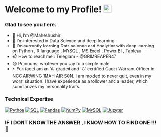# Welcome to my Profile! <a> <img src="https://media.giphy.com/media/hvRJCLFzcasrR4ia7z/giphy.gif" width="25px"></a>
### Glad to see you here. 



- 👋 Hi, I’m @Maheshushir
- 👀 I’m interested in Data Science and deep learning. 
- 🌱 I’m currently learning Data science and Analytics with deep learning on Python , R language , MYSQL , MS Excel , Power BI , Tableau 
- 📫 How to reach me : Telegram - @GRIMREAPER47
- 😄 Pronouns: whatever you say to a simple male 
- ⚡ Fun fact:I am an 'A' graded and 'C' certified Cadet Warrant Officer in NCC AIRWING 1MAH AIR SQN. I am molded to never quit, even in my worst situation. I have experience as a follower and a leader, which summarizes my personality traits.

### Technical Expertise

<p>
  <a href="#"><img alt="Python" src="https://img.shields.io/badge/Python-14354C.svg?logo=python&logoColor=white"></a>
  <a href="#"><img alt="SQL" src="https://custom-icon-badges.herokuapp.com/badge/SQL-025E8C.svg?logo=database&logoColor=white"></a>
  <a href="#"><img alt="Pandas" src="https://img.shields.io/badge/Pandas-150458.svg?logo=pandas&logoColor=white"></a>
  <a href="#"><img alt="NumPy" src="https://img.shields.io/badge/Numpy-013243.svg?logo=numpy&logoColor=white"></a>
   <a href="#"><img alt="MySQL" src="https://img.shields.io/badge/MySQL-00f.svg?logo=mysql&logoColor=white"></a>
   <a href="#"><img alt="Jupyter" src="https://img.shields.io/badge/Jupyter-F37626.svg?logo=Jupyter&logoColor=white"></a>
   

</p>

### IF I DONT KNOW THE ANSWER , I KNOW HOW TO FIND ONE  !!! :stars:
<!---
Maheshushir/Maheshushir is a ✨ special ✨ repository because its `README.md` (this file) appears on your GitHub profile.
You can click the Preview link to take a look at your changes.
--->
